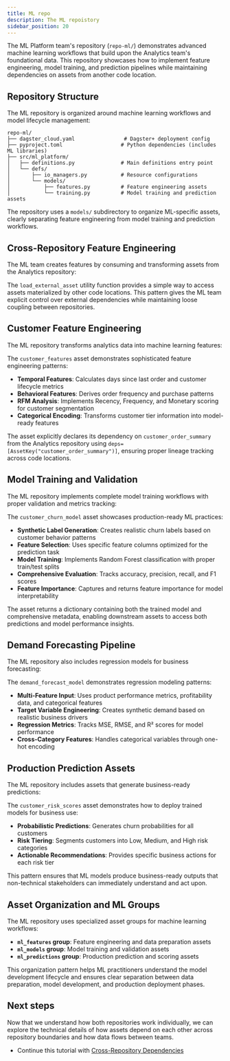 ```yaml
---
title: ML repo
description: The ML repoistory
sidebar_position: 20
---
```


The ML Platform team's repository (`repo-ml/`) demonstrates advanced machine learning workflows that build upon the Analytics team's foundational data. This repository showcases how to implement feature engineering, model training, and prediction pipelines while maintaining dependencies on assets from another code location.

## Repository Structure

The ML repository is organized around machine learning workflows and model lifecycle management:

```
repo-ml/
├── dagster_cloud.yaml                # Dagster+ deployment config
├── pyproject.toml                   # Python dependencies (includes ML libraries)
├── src/ml_platform/
│   ├── definitions.py               # Main definitions entry point
│   └── defs/
│       ├── io_managers.py           # Resource configurations
│       └── models/
│           ├── features.py          # Feature engineering assets
│           └── training.py          # Model training and prediction assets
```

The repository uses a `models/` subdirectory to organize ML-specific assets, clearly separating feature engineering from model training and prediction workflows.

## Cross-Repository Feature Engineering

The ML team creates features by consuming and transforming assets from the Analytics repository:

<CodeExample
  path="docs_projects/project_multi_repo/repo-ml/src/ml_platform/defs/models/features.py"
  language="python"
  startAfter="start_load_external_asset"
  endBefore="end_load_external_asset"
  title="features.py - External Asset Loading"
/>

The `load_external_asset` utility function provides a simple way to access assets materialized by other code locations. This pattern gives the ML team explicit control over external dependencies while maintaining loose coupling between repositories.

## Customer Feature Engineering

The ML repository transforms analytics data into machine learning features:

<CodeExample
  path="docs_projects/project_multi_repo/repo-ml/src/ml_platform/defs/models/features.py"
  language="python"
  startAfter="start_customer_features"
  endBefore="end_customer_features"
  title="features.py - Customer Features Asset"
/>

The `customer_features` asset demonstrates sophisticated feature engineering patterns:

- **Temporal Features**: Calculates days since last order and customer lifecycle metrics
- **Behavioral Features**: Derives order frequency and purchase patterns
- **RFM Analysis**: Implements Recency, Frequency, and Monetary scoring for customer segmentation
- **Categorical Encoding**: Transforms customer tier information into model-ready features

The asset explicitly declares its dependency on `customer_order_summary` from the Analytics repository using `deps=[AssetKey("customer_order_summary")]`, ensuring proper lineage tracking across code locations.

## Model Training and Validation

The ML repository implements complete model training workflows with proper validation and metrics tracking:

<CodeExample
  path="docs_projects/project_multi_repo/repo-ml/src/ml_platform/defs/models/training.py"
  language="python"
  startAfter="start_customer_churn_model"
  endBefore="end_customer_churn_model"
  title="training.py - Customer Churn Model"
/>

The `customer_churn_model` asset showcases production-ready ML practices:

- **Synthetic Label Generation**: Creates realistic churn labels based on customer behavior patterns
- **Feature Selection**: Uses specific feature columns optimized for the prediction task
- **Model Training**: Implements Random Forest classification with proper train/test splits
- **Comprehensive Evaluation**: Tracks accuracy, precision, recall, and F1 scores
- **Feature Importance**: Captures and returns feature importance for model interpretability

The asset returns a dictionary containing both the trained model and comprehensive metadata, enabling downstream assets to access both predictions and model performance insights.

## Demand Forecasting Pipeline

The ML repository also includes regression models for business forecasting:

<CodeExample
  path="docs_projects/project_multi_repo/repo-ml/src/ml_platform/defs/models/training.py"
  language="python"
  startAfter="start_demand_forecast_model"
  endBefore="end_demand_forecast_model"
  title="training.py - Demand Forecast Model"
/>

The `demand_forecast_model` demonstrates regression modeling patterns:

- **Multi-Feature Input**: Uses product performance metrics, profitability data, and categorical features
- **Target Variable Engineering**: Creates synthetic demand based on realistic business drivers
- **Regression Metrics**: Tracks MSE, RMSE, and R² scores for model performance
- **Cross-Category Features**: Handles categorical variables through one-hot encoding

## Production Prediction Assets

The ML repository includes assets that generate business-ready predictions:

<CodeExample
  path="docs_projects/project_multi_repo/repo-ml/src/ml_platform/defs/models/training.py"
  language="python"
  startAfter="start_customer_risk_scores"
  endBefore="end_customer_risk_scores"
  title="training.py - Customer Risk Scoring"
/>

The `customer_risk_scores` asset demonstrates how to deploy trained models for business use:

- **Probabilistic Predictions**: Generates churn probabilities for all customers
- **Risk Tiering**: Segments customers into Low, Medium, and High risk categories
- **Actionable Recommendations**: Provides specific business actions for each risk tier

This pattern ensures that ML models produce business-ready outputs that non-technical stakeholders can immediately understand and act upon.

## Asset Organization and ML Groups

The ML repository uses specialized asset groups for machine learning workflows:

- **`ml_features` group**: Feature engineering and data preparation assets
- **`ml_models` group**: Model training and validation assets
- **`ml_predictions` group**: Production prediction and scoring assets

This organization pattern helps ML practitioners understand the model development lifecycle and ensures clear separation between data preparation, model development, and production deployment phases.

## Next steps

Now that we understand how both repositories work individually, we can explore the technical details of how assets depend on each other across repository boundaries and how data flows between teams.

- Continue this tutorial with [Cross-Repository Dependencies](/examples/full-pipelines/multi-repo/cross-repository-dependencies)

